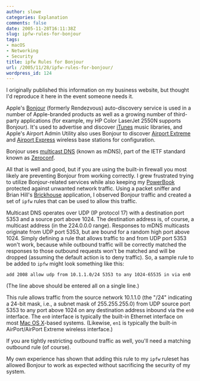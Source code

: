 ```yaml
---
author: slowe
categories: Explanation
comments: false
date: 2005-11-28T16:11:38Z
slug: ipfw-rules-for-bonjour
tags:
- macOS
- Networking
- Security
title: ipfw Rules for Bonjour
url: /2005/11/28/ipfw-rules-for-bonjour/
wordpress_id: 124
---
```


I originally published this information on my business website, but thought I'd reproduce it here in the event someone needs it.

Apple's [Bonjour](http://www.apple.com/macosx/features/bonjour/) (formerly Rendezvous) auto-discovery service is used in a number of Apple-branded products as well as a growing number of third-party applications (for example, my HP Color LaserJet 2550N supports Bonjour). It's used to advertise and discover [iTunes](http://www.apple.com/itunes/) music libraries, and Apple's Airport Admin Utility also uses Bonjour to discover [Airport Extreme](http://www.apple.com/airportextreme/) and [Airport Express](http://www.apple.com/airportexpress/) wireless base stations for configuration.

Bonjour uses [multicast DNS](http://www.multicastdns.org/) (known as mDNS), part of the IETF standard known as [Zeroconf](http://www.zeroconf.org/).

All that is well and good, but if you are using the built-in firewall you most likely are preventing Bonjour from working correctly. I grew frustrated trying to utilize Bonjour-related services while also keeping my [PowerBook](http://www.apple.com/powerbook/) protected against unwanted network traffic. Using a packet sniffer and Brian Hill's [Brickhouse](http://personalpages.tds.net/~brian_hill/brickhouse.html) application, I observed Bonjour traffic and created a set of `ipfw` rules that can be used to allow this traffic.

Multicast DNS operates over UDP (IP protocol 17) with a destination port 5353 and a source port above 1024.  The destination address is, of course, a multicast address (in the 224.0.0.0 range). Responses to mDNS multicasts originate from UDP port 5353, but are bound for a random high port above 1024.  Simply defining a rule that allows traffic to and from UDP port 5353 won't work, because while outbound traffic will be correctly matched the responses to those outbound requests won't be matched and will be dropped (assuming the default action is to deny traffic). So, a sample rule to be added to `ipfw` might look something like this:

```text
add 2008 allow udp from 10.1.1.0/24 5353 to any 1024-65535 in via en0
```

(The line above should be entered all on a single line.)

This rule allows traffic from the source network 10.1.1.0 (the "/24" indicating a 24-bit mask, i.e., a subnet mask of 255.255.255.0) from UDP source port 5353 to any port above 1024 on any destination address inbound via the `en0` interface. The `en0` interface is typically the built-in Ethernet interface on most [Mac OS X](http://www.apple.com/macosx/)-based systems. (Likewise, `en1` is typically the built-in AirPort/AirPort Extreme wireless interface.)

If you are tightly restricting outbound traffic as well, you'll need a matching outbound rule (of course).

My own experience has shown that adding this rule to my `ipfw` ruleset has allowed Bonjour to work as expected without sacrificing the security of my system.
